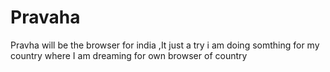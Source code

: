 # Pravaha
Pravha will be the browser for india ,It just a try i am doing somthing for my country  where I am dreaming for own browser of country
